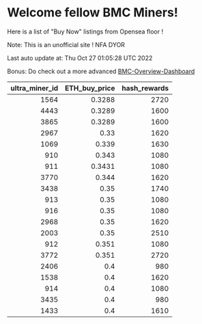 # Welcome fellow BMC Miners!
Here is a list of "Buy Now" listings from Opensea floor !

Note: This is an unofficial site ! NFA DYOR

Last auto update at: Thu Oct 27 01:05:28 UTC 2022

Bonus: Do check out a more advanced [BMC-Overview-Dashboard](https://dune.com/defifunk/BMC-Overview-Dashboard)


|   ultra_miner_id |   ETH_buy_price |   hash_rewards |
|-----------------:|----------------:|---------------:|
|             1564 |          0.3288 |           2720 |
|             4443 |          0.3289 |           1600 |
|             3865 |          0.3289 |           1600 |
|             2967 |          0.33   |           1620 |
|             1069 |          0.339  |           1630 |
|              910 |          0.343  |           1080 |
|              911 |          0.3431 |           1080 |
|             3770 |          0.344  |           1620 |
|             3438 |          0.35   |           1740 |
|              913 |          0.35   |           1080 |
|              916 |          0.35   |           1080 |
|             2968 |          0.35   |           1620 |
|             2003 |          0.35   |           2510 |
|              912 |          0.351  |           1080 |
|             3772 |          0.351  |           2720 |
|             2406 |          0.4    |            980 |
|             1538 |          0.4    |           1620 |
|              914 |          0.4    |           1080 |
|             3435 |          0.4    |            980 |
|             1433 |          0.4    |           1610 |
